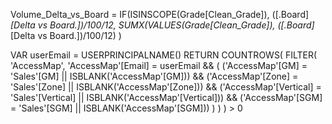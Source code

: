 Volume_Delta_vs_Board = 
IF(ISINSCOPE(Grade[Clean_Grade]), ([.Board]*[Delta vs Board.])/100/12,
SUMX(VALUES(Grade[Clean_Grade]), ([.Board]*[Delta vs Board.])/100/12)
)


VAR userEmail = USERPRINCIPALNAME()
RETURN
    COUNTROWS(
        FILTER(
            'AccessMap',
            'AccessMap'[Email] = userEmail &&
            (
                ('AccessMap'[GM] = 'Sales'[GM] || ISBLANK('AccessMap'[GM])) &&
                ('AccessMap'[Zone] = 'Sales'[Zone] || ISBLANK('AccessMap'[Zone])) &&
                ('AccessMap'[Vertical] = 'Sales'[Vertical] || ISBLANK('AccessMap'[Vertical])) &&
                ('AccessMap'[SGM] = 'Sales'[SGM] || ISBLANK('AccessMap'[SGM]))
            )
        )
    ) > 0
